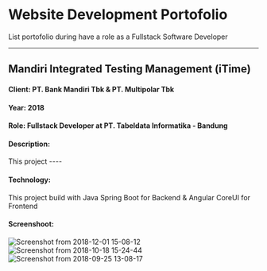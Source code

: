 
# Website Development Portofolio
List portofolio during have a role as a Fullstack Software Developer

---
## Mandiri Integrated Testing Management (iTime)

#### Client: PT. Bank Mandiri Tbk & PT. Multipolar Tbk
#### Year: 2018
#### Role: Fullstack Developer at PT. Tabeldata Informatika - Bandung
#### Description:
This project ----
#### Technology:
This project build with Java Spring Boot for Backend & Angular CoreUI for Frontend
#### Screenshoot:
![Screenshot from 2018-12-01 15-08-12](https://user-images.githubusercontent.com/9511668/154282135-02f54be1-e3e2-4300-9a90-910e3212943d.png)
![Screenshot from 2018-10-18 15-24-44](https://user-images.githubusercontent.com/9511668/154281914-764c7d8f-211f-4f0c-98be-b2c134baeb8a.png)
![Screenshot from 2018-09-25 13-08-17](https://user-images.githubusercontent.com/9511668/154281720-51c92fd5-a97a-4d72-8860-d75ae33e6b2e.png)
